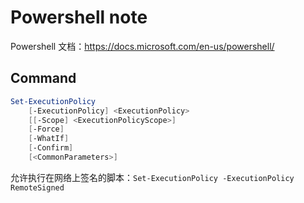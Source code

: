 # Powershell note

Powershell 文档：<https://docs.microsoft.com/en-us/powershell/>

## Command

```powershell
Set-ExecutionPolicy
    [-ExecutionPolicy] <ExecutionPolicy>
    [[-Scope] <ExecutionPolicyScope>]
    [-Force]
    [-WhatIf]
    [-Confirm]
    [<CommonParameters>]
```

允许执行在网络上签名的脚本：`Set-ExecutionPolicy -ExecutionPolicy RemoteSigned`